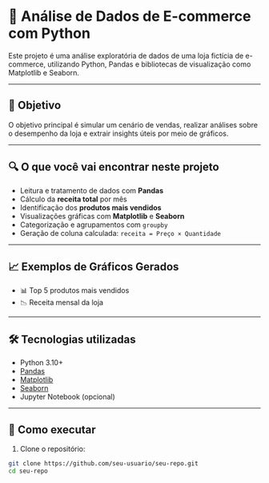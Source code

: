 # 🛒 Análise de Dados de E-commerce com Python

Este projeto é uma análise exploratória de dados de uma loja fictícia de e-commerce, utilizando Python, Pandas e bibliotecas de visualização como Matplotlib e Seaborn.

---

## 📌 Objetivo

O objetivo principal é simular um cenário de vendas, realizar análises sobre o desempenho da loja e extrair insights úteis por meio de gráficos.

---

## 🔍 O que você vai encontrar neste projeto

- Leitura e tratamento de dados com **Pandas**
- Cálculo da **receita total** por mês
- Identificação dos **produtos mais vendidos**
- Visualizações gráficas com **Matplotlib** e **Seaborn**
- Categorização e agrupamentos com `groupby`
- Geração de coluna calculada: `receita = Preço × Quantidade`

---

## 📈 Exemplos de Gráficos Gerados

- 📊 Top 5 produtos mais vendidos
- 📉 Receita mensal da loja

---

## 🛠 Tecnologias utilizadas

- Python 3.10+
- [Pandas](https://pandas.pydata.org/)
- [Matplotlib](https://matplotlib.org/)
- [Seaborn](https://seaborn.pydata.org/)
- Jupyter Notebook (opcional)

---

## 🚀 Como executar

1. Clone o repositório:

```bash
git clone https://github.com/seu-usuario/seu-repo.git
cd seu-repo

